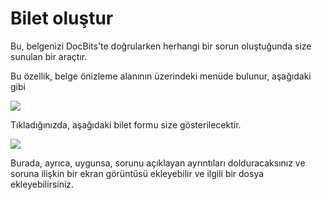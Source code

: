 # Bilet oluştur

Bu, belgenizi DocBits'te doğrularken herhangi bir sorun oluştuğunda size sunulan bir araçtır.

Bu özellik, belge önizleme alanının üzerindeki menüde bulunur, aşağıdaki gibi

![](https://lh7-us.googleusercontent.com/wgH8UDoDmtxAwaFoO3NUQM9NIQyINnNenBFMe4b\_mKfnx7LrJA\_8dPbKLoTNvHhHNyznEyy2JDLzoOHW39n1GnTIoBIUgUTCvMVKMPGMYJrFTU6JnqFxjc67j-idDupjbGfMqEwoSgrBPt3mvor1Tds)

Tıkladığınızda, aşağıdaki bilet formu size gösterilecektir.

![](https://lh7-us.googleusercontent.com/DxlkEirrpbtGXs8R6gHD9MtaUqd5mY9L1ya1PdGIwZIHnuoj0wflDML6ZjYzrHxqXos-0uwhMAJI69\_zhO92dNWrwAmYpPwAe2C8sHvo0Tf8f8PG7SktBv4JiY6QfxxDNtO55S3xmQsze48ZophpDPc)

Burada, ayrıca, uygunsa, sorunu açıklayan ayrıntıları dolduracaksınız ve soruna ilişkin bir ekran görüntüsü ekleyebilir ve ilgili bir dosya ekleyebilirsiniz.
